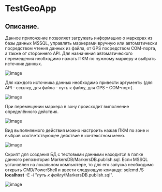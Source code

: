 # TestGeoApp

## Описание.
Данное приложение позволяет загружать информацию о маркерах из базы данных MSSQL, управлять маркерами вручную или автоматически посредством чтения данных из файла, 
от GPS посредством COM-порта, а также от стороннего API. Для назначения автоматического перемещения необходимо нажать ПКМ по нужному маркеру и выбрать источник данных.  

![image](https://user-images.githubusercontent.com/39953109/226636099-09ed2a09-83e6-470c-963a-71fec26b0dbe.png)

Для каждого источника данных необходимо привести аргументы (для API - ссылку, для файла - путь к файлу, для GPS - COM-порт).  

![image](https://user-images.githubusercontent.com/39953109/226638261-1f41d1be-f4ba-4562-9c81-9fcd478429e9.png)

При перемещении маркера в зону происходит выполнение определённого действия.   

![image](https://user-images.githubusercontent.com/39953109/226634957-3da029c7-879e-4bbf-85a8-f734d7e38c17.png)

Вид выполняемого действия можно настроить нажав ПКМ по зоне и выбрав соответствующее действие в контекстном меню. 

![image](https://user-images.githubusercontent.com/39953109/226635412-5d5083b9-d1fb-40de-a27f-a44e91253cbf.png)

Скрипт для создания БД с тестовыми данными находится в папке данного репозитория MarkersDB/MarkersDB.publish.sql. Если MSSQL установлен на локальном компьютере,
то для его запуска необходимо открыть CMD/PowerShell и ввести следующую команду: sqlcmd /S **localhost** -E -i "*путь к файлу*\MarkersDB.publish.sql".

![image](https://user-images.githubusercontent.com/39953109/226640543-d28cf6be-1c8d-4974-a4e2-beb5a385888b.png)
